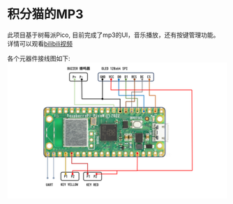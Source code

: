 # 积分猫的MP3

此项目基于树莓派Pico, 目前完成了mp3的UI，音乐播放，还有按键管理功能。
详情可以观看[bilibili视频](https://www.bilibili.com/video/BV199qaY2Ewd/?share_source=copy_web&vd_source=c6bbe521598d9e30ec41c68d97ba9867)

各个元器件接线图如下:
![接线图](./imgs/mp3_pin.png)